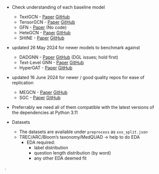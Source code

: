 - Check understanding of each baseline model
    - TextGCN - [Paper](https://arxiv.org/abs/1809.05679) [GitHub](https://github.com/codeKgu/Text-GCN)
    - TensorGCN - [Paper](https://arxiv.org/abs/2001.05313) [GitHub](https://github.com/THUMLP/TensorGCN_pytorch)
    - GFN - [Paper](https://www.sciencedirect.com/science/article/abs/pii/S0950705121009217) (No code)
    - HeteGCN - [Paper](https://arxiv.org/abs/2008.12842) [GitHub](https://github.com/microsoft/HeteGCN)
    - SHINE - [Paper](https://aclanthology.org/2021.emnlp-main.247/) [GitHub](https://github.com/tata1661/SHINE-EMNLP21)

- updated 26 May 2024 for newer models to benchmark against
    - DADGNN - [Paper](https://aclanthology.org/2021.emnlp-main.642/) [GitHub](https://github.com/KEAML-JLU/DADGNN) (DGL issues; hold first)
    - Text-Level GNN - [Paper](https://aclanthology.org/2021.emnlp-main.642/) [GitHub](https://github.com/Cynwell/Text-Level-GNN)
    - HyperGAT - [Paper](https://aclanthology.org/2020.emnlp-main.399/) [GitHub](https://github.com/kaize0409/HyperGAT_TextClassification)

- updated 16 June 2024 for newer / good quality repos for ease of replication
    - MEGCN - [Paper](https://arxiv.org/abs/2204.04618) [GitHub](https://github.com/usydnlp/ME_GCN)
    - SGC - [Paper](https://arxiv.org/abs/1902.07153) [GitHub](https://github.com/Tiiiger/SGC)

- Preferrably we need all of them compatible with the latest versions of the dependencies at Python 3.11

- Datasets
    - The datasets are available under ```preprocess``` as ```xxx_split.json```
    - TREC/ARC/Bloom’s taxonomy/MedQUAD → help to do EDA
        - EDA required: 
            - label distribution
            - question length distribution (by word)
            - any other EDA deemed fit

.
            
